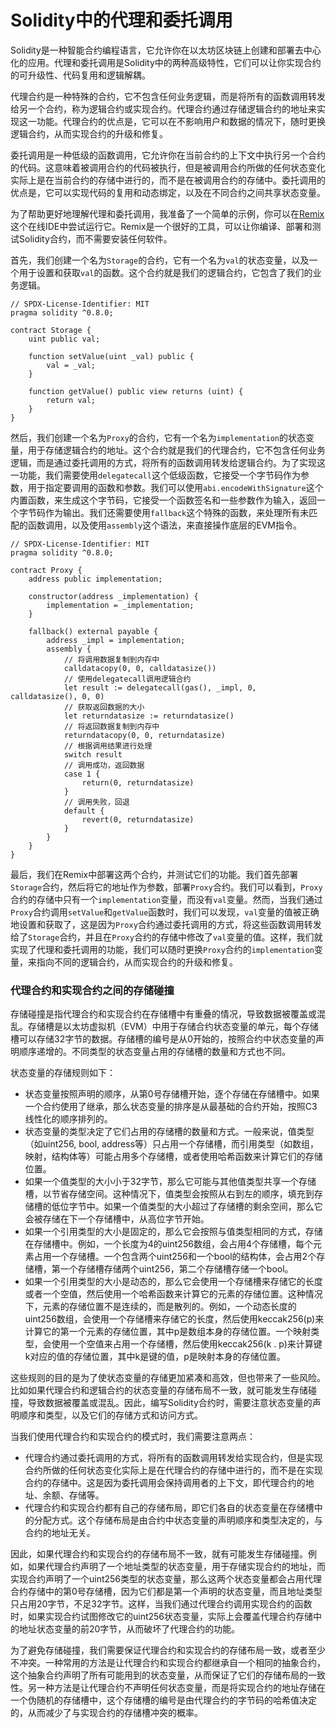 # Solidity中的代理和委托调用 

Solidity是一种智能合约编程语言，它允许你在以太坊区块链上创建和部署去中心化的应用。代理和委托调用是Solidity中的两种高级特性，它们可以让你实现合约的可升级性、代码复用和逻辑解耦。

代理合约是一种特殊的合约，它不包含任何业务逻辑，而是将所有的函数调用转发给另一个合约，称为逻辑合约或实现合约。代理合约通过存储逻辑合约的地址来实现这一功能。代理合约的优点是，它可以在不影响用户和数据的情况下，随时更换逻辑合约，从而实现合约的升级和修复。

委托调用是一种低级的函数调用，它允许你在当前合约的上下文中执行另一个合约的代码。这意味着被调用合约的代码被执行，但是被调用合约所做的任何状态变化实际上是在当前合约的存储中进行的，而不是在被调用合约的存储中。委托调用的优点是，它可以实现代码的复用和动态绑定，以及在不同合约之间共享状态变量。

为了帮助更好地理解代理和委托调用，我准备了一个简单的示例，你可以在[Remix](https://remix.ethereum.org/)这个在线IDE中尝试运行它。Remix是一个很好的工具，可以让你编译、部署和测试Solidity合约，而不需要安装任何软件。

首先，我们创建一个名为`Storage`的合约，它有一个名为`val`的状态变量，以及一个用于设置和获取`val`的函数。这个合约就是我们的逻辑合约，它包含了我们的业务逻辑。

```solidity
// SPDX-License-Identifier: MIT
pragma solidity ^0.8.0;

contract Storage {
    uint public val;
    
    function setValue(uint _val) public {
        val = _val;
    }
    
    function getValue() public view returns (uint) {
        return val;
    }
}
```

然后，我们创建一个名为`Proxy`的合约，它有一个名为`implementation`的状态变量，用于存储逻辑合约的地址。这个合约就是我们的代理合约，它不包含任何业务逻辑，而是通过委托调用的方式，将所有的函数调用转发给逻辑合约。为了实现这一功能，我们需要使用`delegatecall`这个低级函数，它接受一个字节码作为参数，用于指定要调用的函数和参数。我们可以使用`abi.encodeWithSignature`这个内置函数，来生成这个字节码，它接受一个函数签名和一些参数作为输入，返回一个字节码作为输出。我们还需要使用`fallback`这个特殊的函数，来处理所有未匹配的函数调用，以及使用`assembly`这个语法，来直接操作底层的EVM指令。

```solidity
// SPDX-License-Identifier: MIT
pragma solidity ^0.8.0;

contract Proxy {
    address public implementation;
    
    constructor(address _implementation) {
        implementation = _implementation;
    }
    
    fallback() external payable {
        address _impl = implementation;
        assembly {
            // 将调用数据复制到内存中
            calldatacopy(0, 0, calldatasize())
            // 使用delegatecall调用逻辑合约
            let result := delegatecall(gas(), _impl, 0, calldatasize(), 0, 0)
            // 获取返回数据的大小
            let returndatasize := returndatasize()
            // 将返回数据复制到内存中
            returndatacopy(0, 0, returndatasize)
            // 根据调用结果进行处理
            switch result
            // 调用成功，返回数据
            case 1 {
                return(0, returndatasize)
            }
            // 调用失败，回退
            default {
                revert(0, returndatasize)
            }
        }
    }
}
```

最后，我们在Remix中部署这两个合约，并测试它们的功能。我们首先部署`Storage`合约，然后将它的地址作为参数，部署`Proxy`合约。我们可以看到，`Proxy`合约的存储中只有一个`implementation`变量，而没有`val`变量。然而，当我们通过`Proxy`合约调用`setValue`和`getValue`函数时，我们可以发现，`val`变量的值被正确地设置和获取了，这是因为`Proxy`合约通过委托调用的方式，将这些函数调用转发给了`Storage`合约，并且在`Proxy`合约的存储中修改了`val`变量的值。这样，我们就实现了代理和委托调用的功能，我们可以随时更换`Proxy`合约的`implementation`变量，来指向不同的逻辑合约，从而实现合约的升级和修复。

### 代理合约和实现合约之间的存储碰撞

存储碰撞是指代理合约和实现合约在存储槽中有重叠的情况，导致数据被覆盖或混乱。存储槽是以太坊虚拟机（EVM）中用于存储合约状态变量的单元，每个存储槽可以存储32字节的数据。存储槽的编号是从0开始的，按照合约中状态变量的声明顺序递增的。不同类型的状态变量占用的存储槽的数量和方式也不同。

状态变量的存储规则如下：

- 状态变量按照声明的顺序，从第0号存储槽开始，逐个存储在存储槽中。如果一个合约使用了继承，那么状态变量的排序是从最基础的合约开始，按照C3线性化的顺序排列的。
- 状态变量的类型决定了它们占用的存储槽的数量和方式。一般来说，值类型（如uint256, bool, address等）只占用一个存储槽，而引用类型（如数组，映射，结构体等）可能占用多个存储槽，或者使用哈希函数来计算它们的存储位置。
- 如果一个值类型的大小小于32字节，那么它可能与其他值类型共享一个存储槽，以节省存储空间。这种情况下，值类型会按照从右到左的顺序，填充到存储槽的低位字节中。如果一个值类型的大小超过了存储槽的剩余空间，那么它会被存储在下一个存储槽中，从高位字节开始。
- 如果一个引用类型的大小是固定的，那么它会按照与值类型相同的方式，存储在存储槽中。例如，一个长度为4的uint256数组，会占用4个存储槽，每个元素占用一个存储槽。一个包含两个uint256和一个bool的结构体，会占用2个存储槽，第一个存储槽存储两个uint256，第二个存储槽存储一个bool。
- 如果一个引用类型的大小是动态的，那么它会使用一个存储槽来存储它的长度或者一个空值，然后使用一个哈希函数来计算它的元素的存储位置。这种情况下，元素的存储位置不是连续的，而是散列的。例如，一个动态长度的uint256数组，会使用一个存储槽来存储它的长度，然后使用keccak256(p)来计算它的第一个元素的存储位置，其中p是数组本身的存储位置。一个映射类型，会使用一个空值来占用一个存储槽，然后使用keccak256(k . p)来计算键k对应的值的存储位置，其中k是键的值，p是映射本身的存储位置。

这些规则的目的是为了使状态变量的存储更加紧凑和高效，但也带来了一些风险。比如如果代理合约和逻辑合约的状态变量的存储布局不一致，就可能发生存储碰撞，导致数据被覆盖或混乱。因此，编写Solidity合约时，需要注意状态变量的声明顺序和类型，以及它们的存储方式和访问方式。


当我们使用代理合约和实现合约的模式时，我们需要注意两点：

- 代理合约通过委托调用的方式，将所有的函数调用转发给实现合约，但是实现合约所做的任何状态变化实际上是在代理合约的存储中进行的，而不是在实现合约的存储中。这是因为委托调用会保持调用者的上下文，即代理合约的地址、余额、存储等。
- 代理合约和实现合约都有自己的存储布局，即它们各自的状态变量在存储槽中的分配方式。这个存储布局是由合约中状态变量的声明顺序和类型决定的，与合约的地址无关。

因此，如果代理合约和实现合约的存储布局不一致，就有可能发生存储碰撞。例如，如果代理合约声明了一个地址类型的状态变量，用于存储实现合约的地址，而实现合约声明了一个uint256类型的状态变量，那么这两个状态变量都会占用代理合约存储中的第0号存储槽，因为它们都是第一个声明的状态变量，而且地址类型只占用20字节，不足32字节。这样，当我们通过代理合约调用实现合约的函数时，如果实现合约试图修改它的uint256状态变量，实际上会覆盖代理合约存储中的地址状态变量的前20字节，从而破坏了代理合约的功能。

为了避免存储碰撞，我们需要保证代理合约和实现合约的存储布局一致，或者至少不冲突。一种常用的方法是让代理合约和实现合约都继承自一个相同的抽象合约，这个抽象合约声明了所有可能用到的状态变量，从而保证了它们的存储布局的一致性。另一种方法是让代理合约不声明任何状态变量，而是将实现合约的地址存储在一个伪随机的存储槽中，这个存储槽的编号是由代理合约的字节码的哈希值决定的，从而减少了与实现合约的存储槽冲突的概率。
